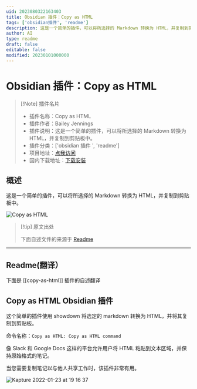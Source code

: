 ```yaml
---
uid: 2023080322163403
title: Obsidian 插件：Copy as HTML
tags: ['obsidian插件', 'readme']
description: 这是一个简单的插件，可以将所选择的 Markdown 转换为 HTML，并复制到剪贴板中。
author: AI
type: readme
draft: false
editable: false
modified: 20230101000000
---
```


# Obsidian 插件：Copy as HTML

> [!Note] 插件名片
> - 插件名称：Copy as HTML
> - 插件作者：Bailey Jennings
> - 插件说明：这是一个简单的插件，可以将所选择的 Markdown 转换为 HTML，并复制到剪贴板中。
> - 插件分类：['obsidian 插件 ', 'readme']
> - 项目地址：[点我访问](https://github.com/jenningsb2/copy-as-html)
> - 国内下载地址：[下载安装](https://pkmer.cn/products/plugin/pluginMarket/?copy-as-html)

## 概述

这是一个简单的插件，可以将所选择的 Markdown 转换为 HTML，并复制到剪贴板中。

![Copy as HTML](https://cdn.pkmer.cn/covers/copy-as-html_new.gif!pkmer)

> [!tip] 原文出处
>
>下面自述文件的来源于 [Readme](https://ghproxy.net/https://raw.githubusercontent.com/jenningsb2/copy-as-html/master/README.md)

---

## Readme(翻译）

下面是 [[copy-as-html]] 插件的自述翻译

## Copy as HTML Obsidian 插件

这个简单的插件使用 showdown 将选定的 markdown 转换为 HTML，并将其复制到剪贴板。

命令名称：`Copy as HTML: Copy as HTML command`

像 Slack 和 Google Docs 这样的平台允许用户将 HTML 粘贴到文本区域，并保持原始格式的笔记。

当您需要复制笔记以与他人共享工作时，该插件非常有用。

![Kapture 2022-01-23 at 19 16 37](https://user-images.githubusercontent.com/29644050/150704697-ac0b82e3-129b-4d33-a986-90c082ea1b9f.gif)
